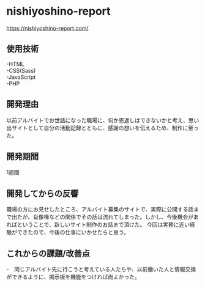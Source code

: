 # nishiyoshino-report

https://nishiyoshino-report.com/

## 使用技術
-HTML
<br>-CSS(Sass)
<br>-JavaScript
<br>-PHP

## 開発理由
以前アルバイトでお世話になった職場に、何か恩返しはできないかと考え、思い出サイトとして自分の活動記録とともに、感謝の想いを伝えるため、制作に至った。

## 開発期間
1週間

## 開発してからの反響
職場の方にお見せしたところ、アルバイト募集のサイトで、実際に公開する話まで出たが、肖像権などの関係でその話は流れてしまった。しかし、今後機会があればということで、新しいサイト制作のお話まで頂けた。
今回は実務に近い経験ができたので、今後の仕事にいかせたらと思う。

## これからの課題/改善点
-　同じアルバイト先に行こうと考えている人たちや、以前働いた人と情報交換ができるように、掲示板を機能をつければ尚よかった。




